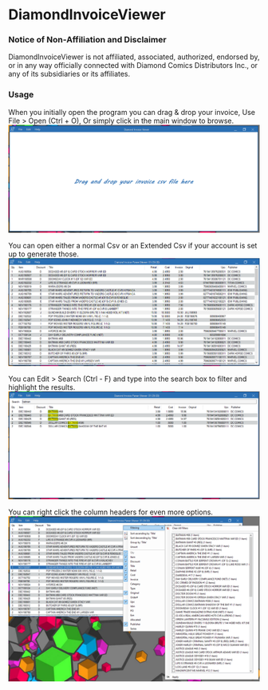 # DiamondInvoiceViewer

### Notice of Non-Affiliation and Disclaimer

DiamondInvoiceViewer is not affiliated, associated, authorized, endorsed by, or in any way officially connected with Diamond Comics Distributors Inc., or any of its subsidiaries or its affiliates.

### Usage
When you initially open the program you can drag & drop your invoice, Use File > Open (Ctrl + O), Or simply click in the main window to browse.
![Main program](https://raw.githubusercontent.com/BlisteringSyko/DiamondInvoiceViewer/master/Readme-Images/ImgOpen.png)

You can open either a normal Csv or an Extended Csv if your account is set up to generate those.
![Main program](https://raw.githubusercontent.com/BlisteringSyko/DiamondInvoiceViewer/master/Readme-Images/ImgMain.png)

You can Edit > Search (Ctrl - F) and type into the search box to filter and highlight the results.
![Search Items](https://raw.githubusercontent.com/BlisteringSyko/DiamondInvoiceViewer/master/Readme-Images/ImgSearch.png)

You can right click the column headers for even more options. 
![Column filters](https://raw.githubusercontent.com/BlisteringSyko/DiamondInvoiceViewer/master/Readme-Images/ImgColums.png)



